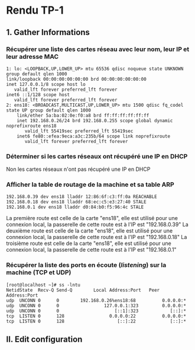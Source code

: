 # Rendu TP-1

## 1. Gather Informations

### Récupérer une **liste des cartes réseau** avec leur nom, leur IP et leur adresse MAC

    1: lo: <LOOPBACK,UP,LOWER_UP> mtu 65536 qdisc noqueue state UNKNOWN group default qlen 1000
    link/loopback 00:00:00:00:00:00 brd 00:00:00:00:00:00
    inet 127.0.0.1/8 scope host lo
       valid_lft forever preferred_lft forever
    inet6 ::1/128 scope host
       valid_lft forever preferred_lft forever
    2: ens18: <BROADCAST,MULTICAST,UP,LOWER_UP> mtu 1500 qdisc fq_codel state UP group default qlen 1000
        link/ether 5a:ba:02:0e:f0:a8 brd ff:ff:ff:ff:ff:ff
        inet 192.168.0.26/24 brd 192.168.0.255 scope global dynamic noprefixroute ens18
           valid_lft 55419sec preferred_lft 55419sec
        inet6 fe80::efea:9eca:a3c:235b/64 scope link noprefixroute
           valid_lft forever preferred_lft forever

### Déterminer si les cartes réseaux ont récupéré une **IP en DHCP** 

Non les cartes réseaux n'ont pas récupéré une IP en DHCP

### Afficher la **table de routage** de la machine et sa **table ARP**

    192.168.0.39 dev ens18 lladdr 12:86:6f:c3:ff:0a REACHABLE
    192.168.0.18 dev ens18 lladdr 68:ec:c5:e3:27:40 STALE
    192.168.0.1 dev ens18 lladdr d0:84:b0:f5:96:4c STALE

La première route est celle de la carte "ens18", elle est utilisé pour une connexion local, la passerelle de cette route est à l'IP est "192.168.0.39"
La deuxième route est celle de la carte "ens18", elle est utilisé pour une connexion local, la passerelle de cette route est à l'IP est "192.168.0.18"
La troisième route est celle de la carte "ens18", elle est utilisé pour une connexion local, la passerelle de cette route est à l'IP est "192.168.0.1"

### Récupérer **la liste des ports en écoute** (_listening_) sur la machine (TCP et UDP)

    [root@localhost ~]# ss -lntu
    NetidState  Recv-Q Send-Q        Local Address:Port   Peer Address:Port
    udp  UNCONN 0      0        192.168.0.26%ens18:68          0.0.0.0:*
    udp  UNCONN 0      0                 127.0.0.1:323         0.0.0.0:*
    udp  UNCONN 0      0                     [::1]:323            [::]:*
    tcp  LISTEN 0      128                 0.0.0.0:22          0.0.0.0:*
    tcp  LISTEN 0      128                    [::]:22             [::]:*



## II. Edit configuration

<!--stackedit_data:
eyJoaXN0b3J5IjpbLTE1NTQ4ODU1NCw4MTMwNDAxMzUsMTMzOT
g4NzEyMywtMzM0Nzk5ODgyLDEwODEwNjI3NDMsMTA2MDcwMjM3
NSwxODk1NDMxMjI0XX0=
-->